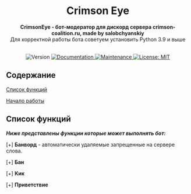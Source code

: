 <div align="center">
 <h1 align="center"> Crimson Eye </h1>
 <strong>CrimsonEye - бот-модератор для дискорд сервера crimson-coalition.ru, made by salobchyanskiy</strong><br />Для корректной работы бота советуем установить Python 3.9 и выше<br /><br/>

 
<p>
  <img alt="Version" src="https://img.shields.io/badge/version-0.1-blue.svg?cacheSeconds=2592000" />
  <a href="https://github.com/kefranabg/readme-md-generator#readme" target="_blank">
    <img alt="Documentation" src="https://img.shields.io/badge/documentation-yes-brightgreen.svg" />
  </a>
  <a href="https://github.com/kefranabg/readme-md-generator/graphs/commit-activity" target="_blank">
    <img alt="Maintenance" src="https://img.shields.io/badge/Maintained%3F-yes-green.svg" />
  </a>
  <a href="https://github.com/kefranabg/readme-md-generator/blob/master/LICENSE" target="_blank">
    <img alt="License: MIT" src="https://img.shields.io/github/license/CrimsonCoalition/CrimsonEye" />
  </a>
</p>
 </div>

## Содержание
[Список функций](https://github.com/CrimsonCoalition/CrimsonEye?tab=readme-ov-file#%D1%81%D0%BF%D0%B8%D1%81%D0%BE%D0%BA-%D1%84%D1%83%D0%BD%D0%BA%D1%86%D0%B8%D0%B9)

[Начало работы]()

## Список функций
***Ниже представлены функции которые может выполнять бот:***

[+] **Банворд** - автоматически удаляемые запрещенные на сервере слова.

[+] **Бан**

[+] **Кик**

[+] **Приветствие**
